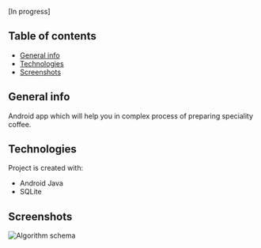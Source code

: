 [In progress]
## Table of contents
* [General info](#general-info)
* [Technologies](#technologies)
* [Screenshots](#screenshots)

## General info
Android app which will help you in complex process of preparing speciality coffee.
	
## Technologies
Project is created with:
* Android Java
* SQLite

## Screenshots
![Algorithm schema](./images/schema.jpg)
